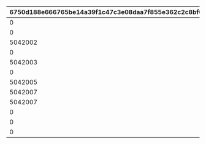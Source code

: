 |6750d188e666765be14a39f1c47c3e08daa7f855e362c2c8bf0ebe0b81ea0216|36df54045870b632fa0ab95a4c1c1da57d1ff02a960ae30873d8d9f54289a6d3|f87ed499efe23f06aaf3c1367087aa3e1183f53c800899bcd62484a033a5e84b|9a17b15e14417b872365c3a597611f3aeceb8f658261d7a6e2cbe74f990ed11d|f480054423c62e8faf88297e0578ae39013f37db6ad96411701e20f1d3579dfb|881db3220faf378ed79f6c1cc72af32ba732258e8f1e0d02b5a58afaddb41250|
| --- | --- | --- | --- | --- | --- |
|0|1|20025|1|1101|0|
|0|1|20025|1|1102|0|
|5042002|1|20025|0|1103|1|
|0|1|20025|1|1104|0|
|5042003|1|20025|0|1105|1|
|0|1|20025|1|1106|0|
|5042005|1|20025|0|1107|2|
|5042007|2|20025|0|1201|1|
|5042007|2|20025|0|1202|2|
|0|2|20025|1|1203|0|
|0|2|20025|1|1204|0|
|0|1|20025|0|1301|0|